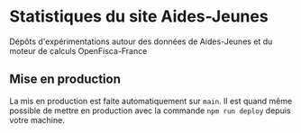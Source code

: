 # Statistiques du site Aides-Jeunes

Dépôts d'expérimentations autour des données de Aides-Jeunes et du moteur de calculs OpenFisca-France

## Mise en production

La mis en production est faite automatiquement sur `main`. Il est quand même possible de mettre en production avec la commande `npm run deploy` depuis votre machine.

